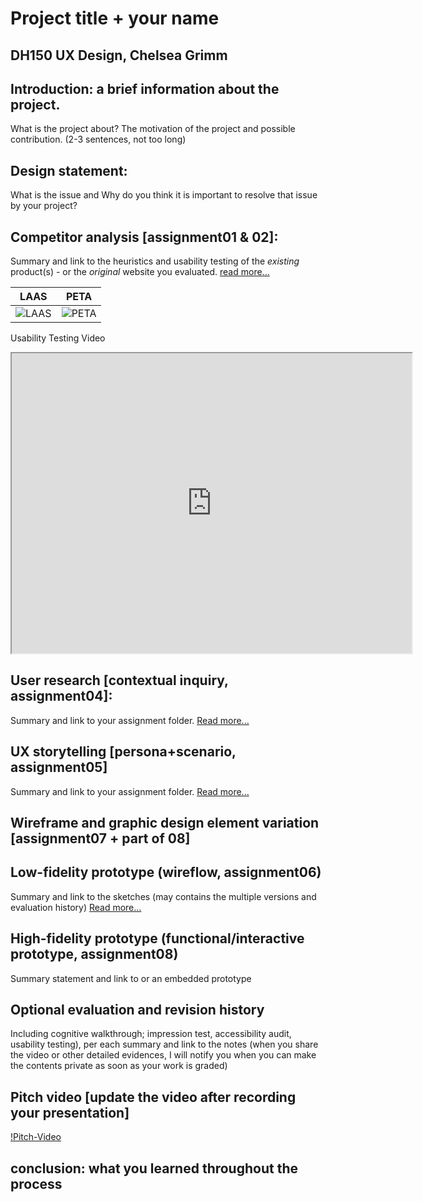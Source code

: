 # Project title + your name
## DH150 UX Design, Chelsea Grimm

## Introduction: a brief information about the project. 
What is the project about? The motivation of the project and possible contribution. (2-3 sentences, not too long)

## Design statement: 
What is the issue and Why do you think it is important to resolve that issue by your project? 

## Competitor analysis [assignment01 & 02]:
Summary and link to the heuristics and usability testing of the *existing* product(s) - or the *original* website you evaluated. [read more...](https://github.com/chelseagrimm/DH_150/blob/master/Assignment_01/README.md)



LAAS | PETA
----------|-----------
![LAAS](https://github.com/chelseagrimm/DH_150/raw/master/Assignment_01/laas.png)|![PETA](https://github.com/chelseagrimm/DH_150/raw/master/Assignment_01/peta.png)

Usability Testing Video

<iframe src="https://drive.google.com/file/d/18nDjBYmx-hXS4JzY0ntMC0OD6eCJmyx8/preview" width="640" height="480"></iframe>

## User research [contextual inquiry, assignment04]:
Summary and link to your assignment folder. [Read more...](https://github.com/chelseagrimm/DH_150/blob/master/Assignment_04/READ.md)

## UX storytelling [persona+scenario, assignment05]
Summary and link to your assignment folder. [Read more...](https://github.com/chelseagrimm/DH_150/blob/master/Assignment_05/READ.md)

## Wireframe and graphic design element variation [assignment07 + part of 08]


## Low-fidelity prototype (wireflow, assignment06)
Summary and link to the sketches (may contains the multiple versions and evaluation history) [Read more...](https://github.com/chelseagrimm/DH_150/blob/master/Assignment_06/README.md)

## High-fidelity prototype (functional/interactive prototype, assignment08)
Summary statement and link to or an embedded prototype

## Optional evaluation and revision history 
Including cognitive walkthrough; impression test, accessibility audit, usability testing), per each summary and link to the notes (when you share the video or other detailed evidences, I will notify you when you can make the contents private as soon as your work is graded)

## Pitch video [update the video after recording your presentation]

[!Pitch-Video](url)

## conclusion: what you learned throughout the process
